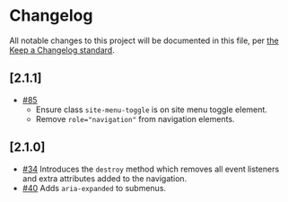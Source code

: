 # Changelog

All notable changes to this project will be documented in this file, per [the Keep a Changelog standard](http://keepachangelog.com/).

## [2.1.1]
- [#85](https://github.com/10up/component-library/pull/85)
    - Ensure class `site-menu-toggle` is on site menu toggle element.
    - Remove `role="navigation"` from navigation elements.
## [2.1.0]

- [#34](https://github.com/10up/component-library/pull/34) Introduces the `destroy` method which removes all event listeners and extra attributes added to the navigation.
- [#40](https://github.com/10up/component-library/pull/40) Adds `aria-expanded` to submenus.
